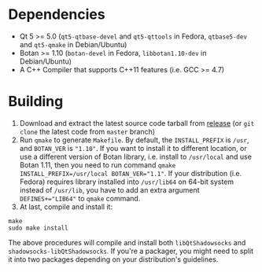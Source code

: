 Dependencies
============

- Qt 5 >= 5.0 (`qt5-qtbase-devel` and `qt5-qttools` in Fedora, `qtbase5-dev` and `qt5-qmake` in Debian/Ubuntu)
- Botan >= 1.10 (`botan-devel` in Fedora, `libbotan1.10-dev` in Debian/Ubuntu)
- A C++ Compiler that supports C++11 features (i.e. GCC >= 4.7)

Building
========

1. Download and extract the latest source code tarball from [release](https://github.com/librehat/libQtShadowsocks/releases) (or `git clone` the latest code from `master` branch)
2. Run `qmake` to generate `Makefile`. By default, the `INSTALL_PREFIX` is `/usr`, and `BOTAN_VER` is `"1.10"`. If you want to install it to different location, or use a different version of Botan library, i.e. install to `/usr/local` and use Botan 1.11, then you need to run command `qmake INSTALL_PREFIX=/usr/local BOTAN_VER="1.1"`. If your distribution (i.e. Fedora) requires library installed into `/usr/lib64` on 64-bit system instead of `/usr/lib`, you have to add an extra argument `DEFINES+="LIB64"` to `qmake` command.
3. At last, compile and install it:
```
make
sudo make install
```

The above procedures will compile and install both `libQtShadowsocks` and `shadowsocks-libQtShadowsocks`. If you're a packager, you might need to split it into two packages depending on your distribution's guidelines.
